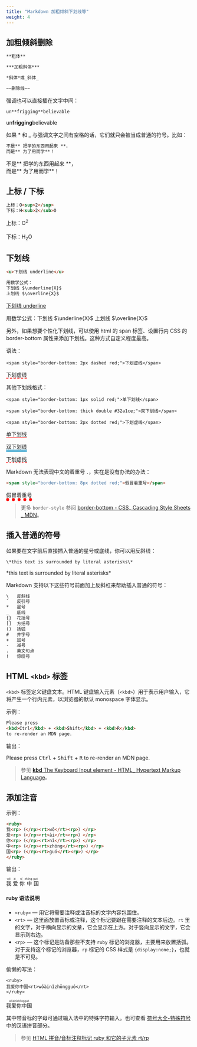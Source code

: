 ```yaml
---
title: "Markdown 加粗倾斜下划线等"
weight: 4
---
```


## 加粗倾斜删除

```markdown
**粗体**

***加粗斜体***

*斜体*或_斜体_

~~删除线~~
```

强调也可以直接插在文字中间：

```
un**frigging**believable
```

un**frigging**believable

如果 * 和 _ 与强调文字之间有空格的话，它们就只会被当成普通的符号。比如：

```markdown
不是** 把学的东西用起来 **，
而是** 为了用而学**！
```

不是** 把学的东西用起来 \**，  
而是** 为了用而学**！

## 上标 / 下标

```markdown
上标：O<sup>2</sup>
下标：H<sub>2</sub>O
```

上标：O<sup>2</sup><br>  
下标：H<sub>2</sub>O

## 下划线

```markdown
<u>下划线 underline</u>

用数学公式：
下划线 $\underline{X}$
上划线 $\overline{X}$
```

<u>下划线 underline</u>

用数学公式：下划线 $\underline{X}$  上划线 $\overline{X}$

另外，如果想要个性化下划线，可以使用 html 的 span 标签、设置行内 CSS 的 border-bottom 属性来添加下划线。这种方式自定义程度最高。

语法：

```php+HTML
<span style="border-bottom: 2px dashed red;">下划虚线</span>
```

<span style="border-bottom: 2px dashed red;">下划虚线</span>

其他下划线格式：

```php+HTML
<span style="border-bottom: 1px solid red;">单下划线</span>

<span style="border-bottom: thick double #32a1ce;">双下划线</span>

<span style="border-bottom: 2px dotted red;">下划虚线</span>
```

<span style="border-bottom: 1px solid red;">单下划线</span>

<span style="border-bottom: thick double #32a1ce;">双下划线</span>

<span style="border-bottom: 2px dotted red;">下划虚线</span>

Markdown 无法表现中文的着重号 `．`，实在是没有办法的办法：

```HTML
<span style="border-bottom: 8px dotted red;">假冒着重号</span>
```

<span style="border-bottom: 8px dotted red;">假冒着重号</span>

> 更多 `border-style` 参阅 [border-bottom - CSS_ Cascading Style Sheets _ MDN](https://developer.mozilla.org/en-US/docs/Web/CSS/border-bottom)。

## 插入普通的符号

如果要在文字前后直接插入普通的星号或底线，你可以用反斜线：

```
\*this text is surrounded by literal asterisks\*
```

\*this text is surrounded by literal asterisks\*

Markdown 支持以下这些符号前面加上反斜杠来帮助插入普通的符号：
```html
\   反斜线
`   反引号
*   星号
_   底线
{}  花括号
[]  方括号
()  括弧
#   井字号
+   加号
-   减号
.   英文句点
!   惊叹号
```

## HTML `<kbd>` 标签

`<kbd>` 标签定义键盘文本。HTML 键盘输入元素（`<kbd>`）用于表示用户输入，它将产生一个行内元素，以浏览器的默认 monospace 字体显示。

示例：

```html
Please press 
<kbd>Ctrl</kbd> + <kbd>Shift</kbd> + <kbd>R</kbd> 
to re-render an MDN page.
```

输出：

Please press <kbd>Ctrl</kbd> + <kbd>Shift</kbd> + <kbd>R</kbd> to re-render an MDN page.

> 参见 [__kbd__ The Keyboard Input element - HTML_ Hypertext Markup Language](https://developer.mozilla.org/zh-CN/docs/Web/HTML/Element/kbd)。

## 添加注音

示例：

```markdown
<ruby>
我<rp>（</rp><rt>wǒ</rt><rp>）</rp>
爱<rp>（</rp><rt>ài</rt><rp>）</rp>
你<rp>（</rp><rt>nǐ</rt><rp>）</rp>
中<rp>（</rp><rt>zhōng</rt><rp>）</rp>
国<rp>（</rp><rt>guó</rt><rp>）</rp>
</ruby>
```

输出：

<ruby>
我<rp>（</rp><rt>wǒ</rt><rp>）</rp>
爱<rp>（</rp><rt>ài</rt><rp>）</rp>
你<rp>（</rp><rt>nǐ</rt><rp>）</rp>
中<rp>（</rp><rt>zhōng</rt><rp>）</rp>
国<rp>（</rp><rt>guó</rt><rp>）</rp>
</ruby>

#### ruby 语法说明

- `<ruby>` — 用它将需要注释或注音标的文字内容包围住。
- `<rt>` — 这里面放置音标或注释，这个标记要跟在需要注释的文本后边。`rt` 里的文字，对于横向显示的文章，它会显示在上方。对于竖向显示的文字，它会显示到右边。
- `<rp>` — 这个标记是防备那些不支持 `ruby` 标记的浏览器，主要用来放置括弧。对于支持这个标记的浏览器，`rp` 标记的 CSS 样式是 `{display:none;}`，也就是不可见。

偷懒的写法：

```
<ruby>
我爱你中国<rt>wǒàinǐzhōngguó</rt>
</ruby>
```

<ruby>
我爱你中国<rt>wǒàinǐzhōngguó</rt>
</ruby>

其中带音标的字母可通过输入法中的特殊字符输入。也可查看 [符号大全-特殊符号](http://www.fhdq.net/) 中的汉语拼音部分。

> 参见 [HTML 拼音/音标注释标记 ruby 和它的子元素 rt/rp](https://blog.csdn.net/chs_jdmdr/article/details/51622360)